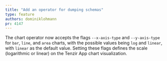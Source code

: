 ```yaml
---
title: "Add an operator for dumping schemas"
type: feature
authors: dominiklohmann
pr: 4147
---
```


The chart operator now accepts the flags `--x-axis-type` and `--y-axis-type`
for `bar`, `line`, and `area` charts, with the possible values being `log` and
`linear`, with `linear` as the default value. Setting these flags defines the
scale (logarithmic or linear) on the Tenzir App chart visualization.
